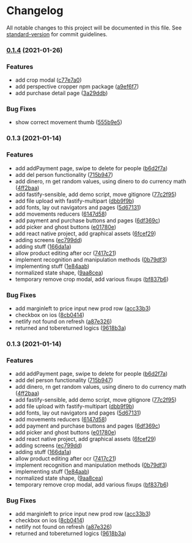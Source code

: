# Changelog

All notable changes to this project will be documented in this file. See [standard-version](https://github.com/conventional-changelog/standard-version) for commit guidelines.

### [0.1.4](https://github.com/giacomocerquone/divitrino/compare/v0.1.3...v0.1.4) (2021-01-26)


### Features

* add crop modal ([c77e7a0](https://github.com/giacomocerquone/divitrino/commit/c77e7a06b4b419f0d45f76c538136dbaf16b3814))
* add perspective cropper npm package ([a9ef6f7](https://github.com/giacomocerquone/divitrino/commit/a9ef6f793506e695399f1b3907eef2398d7bf474))
* add purchase detail page ([3a29ddb](https://github.com/giacomocerquone/divitrino/commit/3a29ddb194255eada80e2bfc21c1d67f622bbabc))


### Bug Fixes

* show correct movement thumb ([555b9e5](https://github.com/giacomocerquone/divitrino/commit/555b9e53e03c496b939890f6d9fcc58dc693194a))

### 0.1.3 (2021-01-14)


### Features

* add addPayment page, swipe to delete for people ([b6d2f7a](https://github.com/giacomocerquone/divitrino/commit/b6d2f7a97af00aa430989650618680317f11350c))
* add del person functionality ([715b947](https://github.com/giacomocerquone/divitrino/commit/715b94749ff2868095c83ee4532d119ab55e25cd))
* add dinero, rn get random values, using dinero to do currency math ([4ff2baa](https://github.com/giacomocerquone/divitrino/commit/4ff2baa91d20e8d1630d58d0340cb53cbe7b5965))
* add fastify-sensible, add demo script, move gitignore ([77c2f95](https://github.com/giacomocerquone/divitrino/commit/77c2f95827c3adb8bec6c5cbaea43a99b8796b5b))
* add file upload with fastify-multipart ([dbb9f9b](https://github.com/giacomocerquone/divitrino/commit/dbb9f9b0c42fe28c4504a1b4d3c95feed346c82a))
* add fonts, lay out navigators and pages ([5d67131](https://github.com/giacomocerquone/divitrino/commit/5d671313ce0041bbee01b4238b1762f660b8e00b))
* add movements reducers ([6147d58](https://github.com/giacomocerquone/divitrino/commit/6147d589ccee98e1028dbe011e9668fc4263b6c8))
* add payment and purchase buttons and pages ([6df369c](https://github.com/giacomocerquone/divitrino/commit/6df369cbd68c8000d28d23a2219ee16f162e5e0a))
* add picker and ghost buttons ([e01780e](https://github.com/giacomocerquone/divitrino/commit/e01780ecc44569bcc5bf458c70a4067fb344e25e))
* add react native project, add graphical assets ([6fcef29](https://github.com/giacomocerquone/divitrino/commit/6fcef29ed7f86962b2485e785eba5ef47223dd19))
* adding screens ([ec799dd](https://github.com/giacomocerquone/divitrino/commit/ec799dd2309cea80e5eea771c2b1ef2b263c3cda))
* adding stuff ([166da1a](https://github.com/giacomocerquone/divitrino/commit/166da1a8ac1e9f8dcf481f67c604e36d470b02f2))
* allow product editing after ocr ([7417c21](https://github.com/giacomocerquone/divitrino/commit/7417c2151adfd3cdf286dfbbd1b03da77279539c))
* implement recognition and manipulation methods ([0b79df3](https://github.com/giacomocerquone/divitrino/commit/0b79df3ac2f7be6548a9f9f917b8394c376e3458))
* implementing stuff ([1e84aab](https://github.com/giacomocerquone/divitrino/commit/1e84aabab4459ba476425e311bfc1556b74d3344))
* normalized state shape, ([9aa8cea](https://github.com/giacomocerquone/divitrino/commit/9aa8cea9c470d4fdcc12f979b9e49368a3b241d9))
* temporary remove crop modal, add various fixups ([bf837b6](https://github.com/giacomocerquone/divitrino/commit/bf837b6fc4b5433f33eb6b45c3aeca1c4a2fe88d))


### Bug Fixes

* add marginleft to price input new prod row ([acc33b3](https://github.com/giacomocerquone/divitrino/commit/acc33b3b97966eff21875df95ef694989ee891cf))
* checkbox on ios ([8cb0414](https://github.com/giacomocerquone/divitrino/commit/8cb04140f31568db3d39838856fd95b599f683f7))
* netlify not found on refresh ([a87e326](https://github.com/giacomocerquone/divitrino/commit/a87e3269018270970060775de4dcab5fda265c93))
* returned and tobereturned logics ([9618b3a](https://github.com/giacomocerquone/divitrino/commit/9618b3a525661ff53b4de6e42f32ddc61dffc21c))

### 0.1.3 (2021-01-14)


### Features

* add addPayment page, swipe to delete for people ([b6d2f7a](https://github.com/giacomocerquone/divitrino/commits/b6d2f7a97af00aa430989650618680317f11350c))
* add del person functionality ([715b947](https://github.com/giacomocerquone/divitrino/commits/715b94749ff2868095c83ee4532d119ab55e25cd))
* add dinero, rn get random values, using dinero to do currency math ([4ff2baa](https://github.com/giacomocerquone/divitrino/commits/4ff2baa91d20e8d1630d58d0340cb53cbe7b5965))
* add fastify-sensible, add demo script, move gitignore ([77c2f95](https://github.com/giacomocerquone/divitrino/commits/77c2f95827c3adb8bec6c5cbaea43a99b8796b5b))
* add file upload with fastify-multipart ([dbb9f9b](https://github.com/giacomocerquone/divitrino/commits/dbb9f9b0c42fe28c4504a1b4d3c95feed346c82a))
* add fonts, lay out navigators and pages ([5d67131](https://github.com/giacomocerquone/divitrino/commits/5d671313ce0041bbee01b4238b1762f660b8e00b))
* add movements reducers ([6147d58](https://github.com/giacomocerquone/divitrino/commits/6147d589ccee98e1028dbe011e9668fc4263b6c8))
* add payment and purchase buttons and pages ([6df369c](https://github.com/giacomocerquone/divitrino/commits/6df369cbd68c8000d28d23a2219ee16f162e5e0a))
* add picker and ghost buttons ([e01780e](https://github.com/giacomocerquone/divitrino/commits/e01780ecc44569bcc5bf458c70a4067fb344e25e))
* add react native project, add graphical assets ([6fcef29](https://github.com/giacomocerquone/divitrino/commits/6fcef29ed7f86962b2485e785eba5ef47223dd19))
* adding screens ([ec799dd](https://github.com/giacomocerquone/divitrino/commits/ec799dd2309cea80e5eea771c2b1ef2b263c3cda))
* adding stuff ([166da1a](https://github.com/giacomocerquone/divitrino/commits/166da1a8ac1e9f8dcf481f67c604e36d470b02f2))
* allow product editing after ocr ([7417c21](https://github.com/giacomocerquone/divitrino/commits/7417c2151adfd3cdf286dfbbd1b03da77279539c))
* implement recognition and manipulation methods ([0b79df3](https://github.com/giacomocerquone/divitrino/commits/0b79df3ac2f7be6548a9f9f917b8394c376e3458))
* implementing stuff ([1e84aab](https://github.com/giacomocerquone/divitrino/commits/1e84aabab4459ba476425e311bfc1556b74d3344))
* normalized state shape, ([9aa8cea](https://github.com/giacomocerquone/divitrino/commits/9aa8cea9c470d4fdcc12f979b9e49368a3b241d9))
* temporary remove crop modal, add various fixups ([bf837b6](https://github.com/giacomocerquone/divitrino/commits/bf837b6fc4b5433f33eb6b45c3aeca1c4a2fe88d))


### Bug Fixes

* add marginleft to price input new prod row ([acc33b3](https://github.com/giacomocerquone/divitrino/commits/acc33b3b97966eff21875df95ef694989ee891cf))
* checkbox on ios ([8cb0414](https://github.com/giacomocerquone/divitrino/commits/8cb04140f31568db3d39838856fd95b599f683f7))
* netlify not found on refresh ([a87e326](https://github.com/giacomocerquone/divitrino/commits/a87e3269018270970060775de4dcab5fda265c93))
* returned and tobereturned logics ([9618b3a](https://github.com/giacomocerquone/divitrino/commits/9618b3a525661ff53b4de6e42f32ddc61dffc21c))
